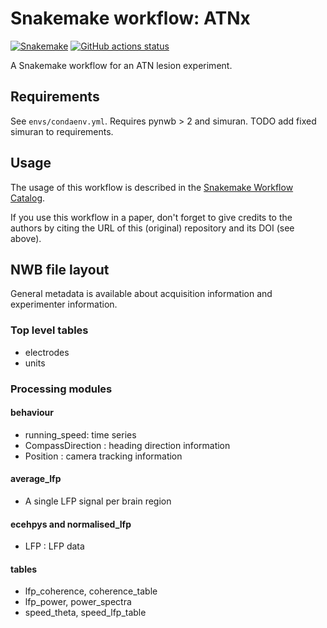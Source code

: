 # Snakemake workflow: ATNx

[![Snakemake](https://img.shields.io/badge/snakemake-≥6.3.0-brightgreen.svg)](https://snakemake.github.io)
[![GitHub actions status](https://github.com/seankmartin/atn-sub-lfp-workflow/workflows/Tests/badge.svg?branch=main)](https://github.com/seankmartin/atn-sub-lfp-workflow/actions?query=branch%3Amain+workflow%3ATests)

A Snakemake workflow for an ATN lesion experiment.

## Requirements

See `envs/condaenv.yml`. Requires pynwb > 2 and simuran. TODO add fixed simuran to requirements.

## Usage

The usage of this workflow is described in the [Snakemake Workflow Catalog](https://snakemake.github.io/snakemake-workflow-catalog/?usage=<owner>%2F<repo>).

If you use this workflow in a paper, don't forget to give credits to the authors by citing the URL of this (original) repository and its DOI (see above).

## NWB file layout

General metadata is available about acquisition information and experimenter information.

### Top level tables

- electrodes
- units

### Processing modules

#### behaviour

- running_speed: time series
- CompassDirection : heading direction information
- Position : camera tracking information

#### average_lfp

- A single LFP signal per brain region

#### ecehpys and normalised_lfp

- LFP : LFP data

#### tables

- lfp_coherence, coherence_table
- lfp_power, power_spectra
- speed_theta, speed_lfp_table
